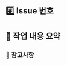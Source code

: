## #️⃣ Issue 번호
<!-- close #이슈번호 -->

## 📄 작업 내용 요약
<!-- 작업한 내용을 적어주세요 -->

### 👀 참고사항
<!-- 참고할 사항이 있다면 적어주세요 -->

